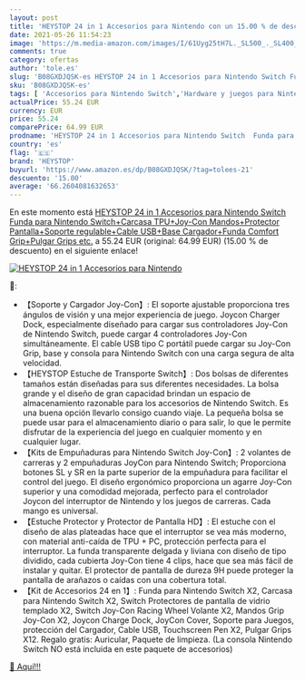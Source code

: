 ```yaml
---
layout: post
title: 'HEYSTOP 24 in 1 Accesorios para Nintendo con un 15.00 % de descuento'
date: 2021-05-26 11:54:23
image: 'https://m.media-amazon.com/images/I/61Uyg25tH7L._SL500_._SL400_.jpg'
comments: true
category: ofertas
author: 'tole.es'
slug: 'B08GXDJQSK-es HEYSTOP 24 in 1 Accesorios para Nintendo Switch Funda para...'
sku: 'B08GXDJQSK-es'
tags: [ 'Accesorios para Nintendo Switch','Hardware y juegos para Nintendo Switch','Kits de accesorios para Nintendo Switch','Videojuegos','heystop','nintendo', ]
actualPrice: 55.24 EUR
currency: EUR
price: 55.24
comparePrice: 64.99 EUR
prodname: 'HEYSTOP 24 in 1 Accesorios para Nintendo Switch  Funda para Nintendo Switch+Carcasa TPU+Joy-Con Mandos+Protector Pantalla+Soporte regulable+Cable USB+Base Cargador+Funda Comfort Grip+Pulgar Grips etc.'
country: 'es'
flag: '🇪🇸'
brand: 'HEYSTOP'
buyurl: 'https://www.amazon.es/dp/B08GXDJQSK/?tag=tolees-21'
descuento: '15.00'
average: '66.2604081632653'
---
```


En este momento está [HEYSTOP 24 in 1 Accesorios para Nintendo Switch  Funda para Nintendo Switch+Carcasa TPU+Joy-Con Mandos+Protector Pantalla+Soporte regulable+Cable USB+Base Cargador+Funda Comfort Grip+Pulgar Grips etc.](https://www.amazon.es/dp/B08GXDJQSK/?tag=tolees-21) a 55.24 EUR (original: 64.99 EUR) (15.00 %  de descuento) en el siguiente enlace!

[![HEYSTOP 24 in 1 Accesorios para Nintendo](https://m.media-amazon.com/images/I/61Uyg25tH7L._SL500_._SL400_.jpg)](https://www.amazon.es/dp/B08GXDJQSK/?tag=tolees-21)

🔎:

- 【Soporte y Cargador Joy-Con】: El soporte ajustable proporciona tres ángulos de visión y una mejor experiencia de juego. Joycon Charger Dock, especialmente diseñado para cargar sus controladores Joy-Con de Nintendo Switch, puede cargar 4 controladores Joy-Con simultáneamente. El cable USB tipo C portátil puede cargar su Joy-Con Grip, base y consola para Nintendo Switch con una carga segura de alta velocidad.
- 【HEYSTOP Estuche de Transporte Switch】: Dos bolsas de diferentes tamaños están diseñadas para sus diferentes necesidades. La bolsa grande y el diseño de gran capacidad brindan un espacio de almacenamiento razonable para los accesorios de Nintendo Switch. Es una buena opción llevarlo consigo cuando viaje. La pequeña bolsa se puede usar para el almacenamiento diario o para salir, lo que le permite disfrutar de la experiencia del juego en cualquier momento y en cualquier lugar.
- 【Kits de Empuñaduras para Nintendo Switch Joy-Con】: 2 volantes de carreras y 2 empuñaduras JoyCon para Nintendo Switch; Proporciona botones SL y SR en la parte superior de la empuñadura para facilitar el control del juego. El diseño ergonómico proporciona un agarre Joy-Con superior y una comodidad mejorada, perfecto para el controlador Joycon del interruptor de Nintendo y los juegos de carreras. Cada mango es universal.
- 【Estuche Protector y Protector de Pantalla HD】: El estuche con el diseño de alas plateadas hace que el interruptor se vea más moderno, con material anti-caída de TPU + PC, protección perfecta para el interruptor. La funda transparente delgada y liviana con diseño de tipo dividido, cada cubierta Joy-Con tiene 4 clips, hace que sea más fácil de instalar y quitar. El protector de pantalla de dureza 9H puede proteger la pantalla de arañazos o caídas con una cobertura total.
- 【Kit de Accesorios 24 en 1】: Funda para Nintendo Switch X2, Carcasa para Nintendo Switch X2, Switch Protectores de pantalla de vidrio templado X2, Switch Joy-Con Racing Wheel Volante X2, Mandos Grip Joy-Con X2, Joycon Charge Dock, JoyCon Cover, Soporte para Juegos, protección del Cargador, Cable USB, Touchscreen Pen X2, Pulgar Grips X12. Regalo gratis: Auricular, Paquete de limpieza. (La consola Nintendo Switch NO está incluida en este paquete de accesorios)

[🛒 Aquí!!!](https://www.amazon.es/dp/B08GXDJQSK/?tag=tolees-21)
